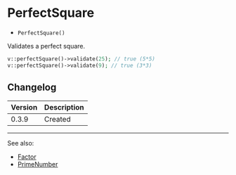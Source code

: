 # PerfectSquare

- `PerfectSquare()`

Validates a perfect square.

```php
v::perfectSquare()->validate(25); // true (5*5)
v::perfectSquare()->validate(9); // true (3*3)
```

## Changelog

Version | Description
--------|-------------
  0.3.9 | Created

***
See also:

  * [Factor](Factor.md)
  * [PrimeNumber](PrimeNumber.md)

